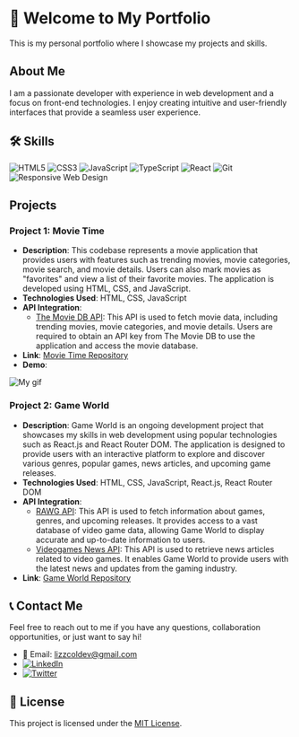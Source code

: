 # 👋 Welcome to My Portfolio

This is my personal portfolio where I showcase my projects and skills. 

## About Me

I am a passionate developer with experience in web development and a focus on front-end technologies. I enjoy creating intuitive and user-friendly interfaces that provide a seamless user experience.

## 🛠️ Skills

![HTML5](https://img.shields.io/badge/HTML5-E34F26?style=for-the-badge&logo=html5&logoColor=white)
![CSS3](https://img.shields.io/badge/CSS3-1572B6?style=for-the-badge&logo=css3&logoColor=white)
![JavaScript](https://img.shields.io/badge/JavaScript-F7DF1E?style=for-the-badge&logo=javascript&logoColor=black)
![TypeScript](https://img.shields.io/badge/TypeScript-3178C6?style=for-the-badge&logo=typescript&logoColor=white)
![React](https://img.shields.io/badge/React-61DAFB?style=for-the-badge&logo=react&logoColor=black)
![Git](https://img.shields.io/badge/Git-F05032?style=for-the-badge&logo=git&logoColor=white)
![Responsive Web Design](https://img.shields.io/badge/Responsive_Web_Design-3DDC84?style=for-the-badge&logo=css3&logoColor=white)

## Projects

### Project 1: Movie Time

- **Description**: This codebase represents a movie application that provides users with features such as trending movies, movie categories, movie search, and movie details. Users can also mark movies as "favorites" and view a list of their favorite movies. The application is developed using HTML, CSS, and JavaScript.
- **Technologies Used**: HTML, CSS, JavaScript
- **API Integration**: 
  - [The Movie DB API](https://www.themoviedb.org/documentation/api): This API is used to fetch movie data, including trending movies, movie categories, and movie details. Users are required to obtain an API key from The Movie DB to use the application and access the movie database.
- **Link**: [Movie Time Repository](https://github.com/LizzColDev/movie-time/tree/github-pages)
- **Demo**: 

![My gif](https://github.com/LizzColDev/curso-api-rest/blob/github-pages/gif/MovieTime.gif)

### Project 2: Game World

- **Description**: Game World is an ongoing development project that showcases my skills in web development using popular technologies such as React.js and React Router DOM. The application is designed to provide users with an interactive platform to explore and discover various genres, popular games, news articles, and upcoming game releases.
- **Technologies Used**: HTML, CSS, JavaScript, React.js, React Router DOM
- **API Integration**:
  - [RAWG API](https://api.rawg.io/api/): This API is used to fetch information about games, genres, and upcoming releases. It provides access to a vast database of video game data, allowing Game World to display accurate and up-to-date information to users.
  - [Videogames News API](https://videogames-news2.p.rapidapi.com/videogames_news/): This API is used to retrieve news articles related to video games. It enables Game World to provide users with the latest news and updates from the gaming industry.
- **Link**: [Game World Repository](https://github.com/LizzColDev/game-world)

## 📞 Contact Me

Feel free to reach out to me if you have any questions, collaboration opportunities, or just want to say hi!

- 📧 Email: lizzcoldev@gmail.com
- [![LinkedIn](https://img.shields.io/badge/LinkedIn-0077B5?style=for-the-badge&logo=linkedin&logoColor=white)](https://github.com/LizzColDev)
- [![Twitter](https://img.shields.io/badge/Twitter-1DA1F2?style=for-the-badge&logo=twitter&logoColor=white)](https://twitter.com/Lizzie_2824)

## 📄 License

This project is licensed under the [MIT License](LICENSE).
